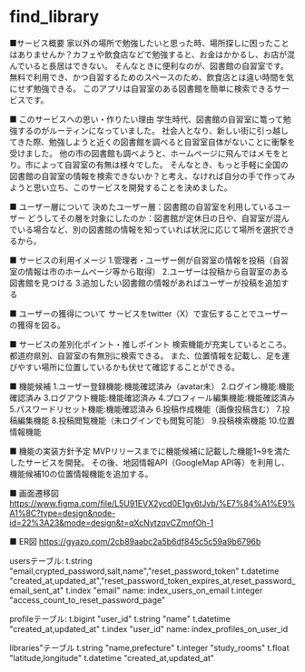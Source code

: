 # find_library

■サービス概要
家以外の場所で勉強したいと思った時、場所探しに困ったことはありませんか？カフェや飲食店などで勉強すると、お金はかかるし、お店が混んでいると長居はできない。
そんなときに便利なのが、図書館の自習室です。無料で利用でき、かつ自習するためのスペースのため、飲食店とは違い時間を気にせず勉強できる。
このアプリは自習室のある図書館を簡単に検索できるサービスです。

■ このサービスへの思い・作りたい理由
学生時代、図書館の自習室に篭って勉強するのがルーティンになっていました。
社会人となり、新しい街に引っ越してきた際、勉強しようと近くの図書館を調べると自習室自体がないことに衝撃を受けました。
他の市の図書館も調べようと、ホームページに飛んではメモをとり。市によって自習室の有無は様々でした。
そんなとき、もっと手軽に全国の図書館の自習室の情報を検索できないか？と考え、なければ自分の手で作ってみようと思い立ち、このサービスを開発することを決めました。

■ ユーザー層について
決めたユーザー層：図書館の自習室を利用しているユーザー
どうしてその層を対象にしたのか：図書館が定休日の日や、自習室が混んでいる場合など、別の図書館の情報を知っていれば状況に応じて場所を選択できるから。

■ サービスの利用イメージ
1.管理者・ユーザー側が自習室の情報を投稿（自習室の情報は市のホームページ等から取得）
2.ユーザーは投稿から自習室のある図書館を見つける
3.追加したい図書館の情報があればユーザーが投稿を追加する

■ ユーザーの獲得について
サービスをtwitter（X）で宣伝することでユーザーの獲得を図る。

■ サービスの差別化ポイント・推しポイント
検索機能が充実しているところ。
都道府県別、自習室の有無別に検索できる。
また、位置情報を記載し、足を運びやすい場所に位置しているかも伏せて確認することができる。

■ 機能候補
1.ユーザー登録機能:機能確認済み（avatar未）
2.ログイン機能:機能確認済み
3.ログアウト機能:機能確認済み
4.プロフィール編集機能:機能確認済み
5.パスワードリセット機能:機能確認済み
6.投稿作成機能（画像投稿含む）
7.投稿編集機能
8.投稿閲覧機能（未ログインでも閲覧可能）
9.投稿検索機能
10.位置情報機能

■ 機能の実装方針予定
MVPリリースまでに機能候補に記載した機能1~9を満たしたサービスを開発。
その後、地図情報API（GoogleMap API等）を利用し、機能候補10の位置情報機能を追加する。

■ 画面遷移図
https://www.figma.com/file/L5U91EVX2ycd0E1gv6tJvb/%E7%84%A1%E9%A1%8C?type=design&node-id=22%3A23&mode=design&t=qXcNytzqvCZmnfOh-1

■ ER図
https://gyazo.com/2cb89aabc2a5b6df845c5c59a9b6796b

usersテーブル:
t.string "email,crypted_password,salt,name","reset_password_token"
t.datetime "created_at,updated_at","reset_password_token_expires_at,reset_password_email_sent_at"
t.index "email" name: index_users_on_email
t.integer "access_count_to_reset_password_page"

profileテーブル:
t.bigint "user_id"
t.string "name"
t.datetime "created_at,updated_at"
t.index "user_id" name: index_profiles_on_user_id

libraries"テーブル
t.string "name,prefecture"
t.integer "study_rooms"
t.float "latitude,longitude"
t.datetime "created_at,updated_at"
